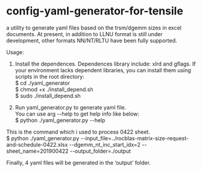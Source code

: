 # config-yaml-generator-for-tensile
a utility to generate yaml files based on the trsm/dgemm sizes in excel documents. At present, in addition to LLNU format is still under development, other formats NN/NT/RLTU have been fully supported.  

Usage:  
1.	Install the dependences. Dependences library include: xlrd and gflags. If your environment lacks dependent libraries, you can install them using scripts in the root directory:  
$ cd ./yaml_generator  
$ chmod +x ./install_depend.sh  
$ sudo ./install_depend.sh  
  
2.	Run yaml_generator.py to generate yaml file.  
You can use arg --help to get help info like below:  
$ python ./yaml_generator.py --help  
  
This is the command which i used to process 0422 sheet.  
$ python ./yaml_generator.py --input_file=../rocblas-matrix-size-request-and-schedule-0422.xlsx --dgemm_nt_inc_start_idx=2 --sheet_name=201900422 --output_folder=./output  

Finally, 4 yaml files  will be generated in the ‘output’ folder.  
